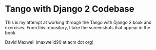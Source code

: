 # Tango with Django 2 Codebase

This is my attempt at working through the Tango with Django 2 book and exercises.
From this repository, I take the screenshots that appear in the book.

David Maxwell (maxwelld90 at acm dot org)
